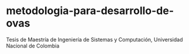 # metodologia-para-desarrollo-de-ovas
Tesis de Maestría de Ingeniería de Sistemas y Computación, Universidad Nacional de Colombia
